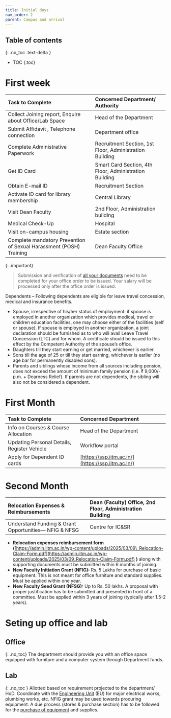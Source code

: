 ```yaml
---
title: Initial days
nav_order: 2
parent: Campus and arrival
---
```

## Table of contents
{: .no_toc .text-delta } 
* TOC
{:toc}

# First week

| Task to Complete | Concerned Department/ Authority |
| :---- | :---- |
| Collect Joining report, Enquire about Office/Lab Space  | Head of the Department |
| Submit Affidavit , Telephone connection | Department office |
| Complete Administrative Paperwork | Recruitment Section, 1st Floor, Administration Building |
| Get ID Card | Smart Card Section, 4th Floor, Administration Building |
| Obtain E-mail ID | Recruitment Section |
| Activate ID card for library membership | Central Library |
| Visit Dean Faculty | 2nd Floor, Administration building |
| Medical Check-Up | Hospital  |
| Visit on-campus housing | Estate section |
| Complete mandatory Prevention of Sexual Harassment (POSH) Training | Dean Faculty Office |

{: .important}
> Submission and verification of [all your documents](#bookmark=id.2fwqjqifdl6h) need to be completed for your office order to be issued. Your salary will be processed only after the office order is issued. 

Dependents – Following dependents are eligible for leave travel concession, medical and insurance benefits.

* Spouse, irrespective of his/her status of employment: if spouse is employed in another organization which provides medical, travel or children education facilities, one may choose either of the facilities (self or spouse). If spouse is employed in another organization, a joint declaration should be furnished as to who will avail Leave Travel Concession (LTC) and for whom. A certificate should be issued to this effect by the Competent Authority of the spouse’s office.  
* Daughters till they start earning or get married, whichever is earlier.   
* Sons till the age of 25 or till they start earning, whichever is earlier (no age bar for permanently disabled sons).   
* Parents and siblings whose income from all sources including pension, does not exceed the amount of minimum family pension (i.e. ₹ 9,000/- p.m. \+ Dearness Relief). If parents are not dependents, the sibling will also not be considered a dependent. 

# First Month

| Task to Complete | Concerned Department |
| :---- | :---- |
| Info on Courses & Course Allocation | Head of the Department |
| Updating Personal Details, Register Vehicle | Workflow portal |
| Apply for Dependent ID cards | [https://ssp.iitm.ac.in/](https://ssp.iitm.ac.in/)  |

# Second Month

| Relocation Expenses & Reimbursements                  | Dean (Faculty) Office, 2nd Floor, Administration Building |
|:------------------------------------------------------|:----------------------------------------------------------|
| Understand Funding & Grant Opportunities— NFIG & NFSG | Centre for IC&SR                                          |

* **Relocation expenses reimbursement form (**[https://admin.iitm.ac.in/wp-content/uploads/2025/03/09\_Relocation-Claim-Form.pdf](https://admin.iitm.ac.in/wp-content/uploads/2025/03/09_Relocation-Claim-Form.pdf) **)** along with supporting documents must be submitted within 6 months of joining.   
* **New Faculty Initiation Grant (NFIG):** Rs. 5 Lakhs for purchase of basic equipment. This is not meant for office furniture and standard supplies. Must be applied within one year.   
* **New Faculty Seed Grant (NFSG):** Up to Rs. 50 lakhs. A proposal with proper justification has to be submitted and presented in front of a committee. Must be applied within 3 years of joining (typically after 1.5-2 years). 

# Seting up office and lab

## Office
{: .no_toc}
The department should provide you with an office space equipped with furniture and a computer system through Department funds. 

## Lab
{: .no_toc }
Allotted based on requirement projected to the department/ HoD. Coordinate with the [Engineering Unit](#bookmark=id.769dru7rqlbw) (EU) for major electrical works, plumbing works, etc. NFIG grant may be used towards procuring equipment. 
A due process (stores & purchase section) has to be followed for the [purchase of equipment](#bookmark=id.wcm4chjl6yjw) and supplies.
